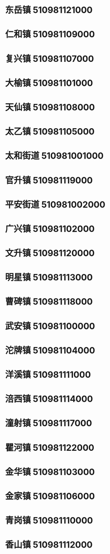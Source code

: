 # 东岳镇 510981121000
# 仁和镇 510981109000
# 复兴镇 510981107000
# 大榆镇 510981101000
# 天仙镇 510981108000
# 太乙镇 510981105000
# 太和街道 510981001000
# 官升镇 510981119000
# 平安街道 510981002000
# 广兴镇 510981102000
# 文升镇 510981120000
# 明星镇 510981113000
# 曹碑镇 510981118000
# 武安镇 510981100000
# 沱牌镇 510981104000
# 洋溪镇 510981111000
# 涪西镇 510981114000
# 潼射镇 510981117000
# 瞿河镇 510981122000
# 金华镇 510981103000
# 金家镇 510981106000
# 青岗镇 510981110000
# 香山镇 510981112000
